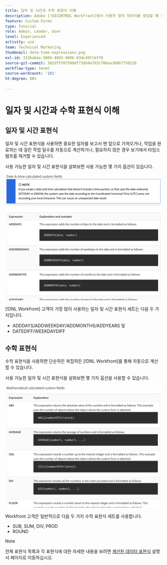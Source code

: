 ```yaml
---
title: 일자 및 시간과 수학 표현식 이해
description: Adobe [!UICONTROL Workfront]에서 사용자 정의 데이터를 생성할 때 사용할 수 있는 일자, 시간 및 수학 표현식이 무엇인지 알아봅니다.
feature: Custom Forms
type: Tutorial
role: Admin, Leader, User
level: Experienced
activity: use
team: Technical Marketing
thumbnail: date-time-expressions.png
exl-id: 333ba6ae-5004-4693-989b-03dc49fcbff8
source-git-commit: 382df5f0f590df73db9e7d3c708aa3606f750210
workflow-type: tm+mt
source-wordcount: '181'
ht-degree: 88%

---
```


# 일자 및 시간과 수학 표현식 이해

## 일자 및 시간 표현식

일자 및 시간 표현식을 사용하면 중요한 일자를 보고서 맨 앞으로 가져오거나, 작업을 완료하는 데 걸린 작업 일수를 자동으로 계산하거나, 필요하지 않은 경우 보기에서 타임스탬프를 제거할 수 있습니다.

사용 가능한 일자 및 시간 표현식을 살펴보면 사용 가능한 몇 가지 옵션이 있습니다.

![샘플 일자 및 시간 표현식](assets/datetimeexpressions01.png)

[!DNL Workfront] 고객이 가장 많이 사용하는 일자 및 시간 표현식 세트는 다음 두 가지입니다.

* ADDDAYS/ADDWEEKDAY/ADDMONTHS/ADDYEARS 및
* DATEDIFF/WEEKDAYDIFF

## 수학 표현식

수학 표현식을 사용하면 단순하든 복잡하든 [!DNL Workfront]를 통해 자동으로 계산할 수 있습니다.

사용 가능한 일자 및 시간 표현식을 살펴보면 몇 가지 옵션을 사용할 수 있습니다.

![샘플 수학 표현식](assets/datetimeexpressions02.png)

Workfront 고객은 일반적으로 다음 두 가지 수학 표현식 세트를 사용합니다.

* SUB, SUM, DIV, PROD
* ROUND

>[!NOTE]
>
>전체 표현식 목록과 각 표현식에 대한 자세한 내용을 보려면 [계산된 데이터 표현식](https://experienceleague.adobe.com/ko/docs/workfront/using/reporting/reports/calculated-custom-data/calculated-data-expressions) 설명서 페이지로 이동하십시오.

